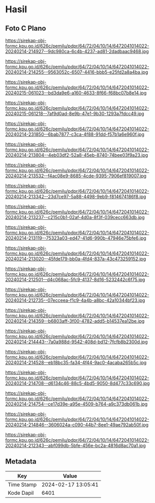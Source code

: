 # Hasil

## Foto C Plano

https://sirekap-obj-formc.kpu.go.id/626c/pemilu/pdpr/64/72/04/10/14/6472041014022-20240214-214927--9dc980ca-6c4b-4237-ad81-2dadbaac9468.jpg

https://sirekap-obj-formc.kpu.go.id/626c/pemilu/pdpr/64/72/04/10/14/6472041014022-20240214-214255--9563052c-6507-4416-bbb5-e25fd2a8a4ba.jpg

https://sirekap-obj-formc.kpu.go.id/626c/pemilu/pdpr/64/72/04/10/14/6472041014022-20240215-061023--bd3da9e6-a160-4633-8f66-f68bc07b8e14.jpg

https://sirekap-obj-formc.kpu.go.id/626c/pemilu/pdpr/64/72/04/10/14/6472041014022-20240215-061218--7af9d0ad-8e9b-47e1-9b30-1293a7fdcc49.jpg

https://sirekap-obj-formc.kpu.go.id/626c/pemilu/pdpr/64/72/04/10/14/6472041014022-20240214-231850--6bab7877-c3ca-4f88-91dd-f57b1a6e960f.jpg

https://sirekap-obj-formc.kpu.go.id/626c/pemilu/pdpr/64/72/04/10/14/6472041014022-20240214-213804--4eb03df2-52a8-45eb-8740-74bee03f9a23.jpg

https://sirekap-obj-formc.kpu.go.id/626c/pemilu/pdpr/64/72/04/10/14/6472041014022-20240214-213532--f4ac08e9-8685-4cde-9395-7906ef819007.jpg

https://sirekap-obj-formc.kpu.go.id/626c/pemilu/pdpr/64/72/04/10/14/6472041014022-20240214-213342--23d7ce97-5a88-4498-9eb9-f814674186f8.jpg

https://sirekap-obj-formc.kpu.go.id/626c/pemilu/pdpr/64/72/04/10/14/6472041014022-20240214-213237--c215c0b1-02af-4d0a-8f3f-039cecc663db.jpg

https://sirekap-obj-formc.kpu.go.id/626c/pemilu/pdpr/64/72/04/10/14/6472041014022-20240214-213119--75323a03-ed47-41d6-990b-47946e75bfe6.jpg

https://sirekap-obj-formc.kpu.go.id/626c/pemilu/pdpr/64/72/04/10/14/6472041014022-20240214-213020--45fde179-bb0a-4fd4-837a-43c473259152.jpg

https://sirekap-obj-formc.kpu.go.id/626c/pemilu/pdpr/64/72/04/10/14/6472041014022-20240214-212501--d4c068ac-5fc9-4137-8d16-5232442c6f75.jpg

https://sirekap-obj-formc.kpu.go.id/626c/pemilu/pdpr/64/72/04/10/14/6472041014022-20240214-212735--07ecceea-f1c9-4a4b-a8bc-42a10344bf23.jpg

https://sirekap-obj-formc.kpu.go.id/626c/pemilu/pdpr/64/72/04/10/14/6472041014022-20240214-214359--b6803aff-3f00-4782-add5-b14537ea12be.jpg

https://sirekap-obj-formc.kpu.go.id/626c/pemilu/pdpr/64/72/04/10/14/6472041014022-20240214-214443--7a0a988d-9542-408d-bd12-7fcfb8b2300d.jpg

https://sirekap-obj-formc.kpu.go.id/626c/pemilu/pdpr/64/72/04/10/14/6472041014022-20240214-214528--eb18bc35-fa34-4f44-9ac0-4acaba265b5c.jpg

https://sirekap-obj-formc.kpu.go.id/626c/pemilu/pdpr/64/72/04/10/14/6472041014022-20240214-214708--d6134c46-88c5-4bd5-9050-8d477c33c690.jpg

https://sirekap-obj-formc.kpu.go.id/626c/pemilu/pdpr/64/72/04/10/14/6472041014022-20240214-214754--ce17d39e-a95e-4509-b764-a9c373db061b.jpg

https://sirekap-obj-formc.kpu.go.id/626c/pemilu/pdpr/64/72/04/10/14/6472041014022-20240214-214846--3606024a-c090-44b7-8ee1-49ae792ab50f.jpg

https://sirekap-obj-formc.kpu.go.id/626c/pemilu/pdpr/64/72/04/10/14/6472041014022-20240214-212343--abf099db-5bfe-456e-bc2a-4816d8ac70a1.jpg


## Metadata

| Key        | Value               |
| ---------- | ------------------- |
| Time Stamp | 2024-02-17 13:05:41 |
| Kode Dapil | 6401                |



